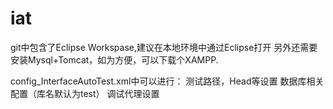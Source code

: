 # iat
git中包含了Eclipse Workspase,建议在本地环境中通过Eclipse打开 另外还需要安装Mysql+Tomcat，如为方便，可以下载个XAMPP.

config_InterfaceAutoTest.xml中可以进行： 测试路径，Head等设置 数据库相关配置（库名默认为test） 调试代理设置

